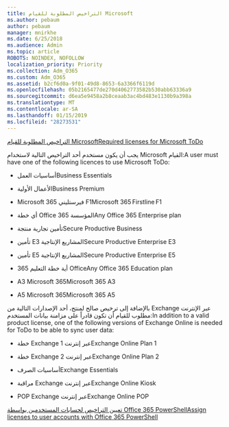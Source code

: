 ```yaml
---
title: التراخيص المطلوبة للقيام Microsoft
ms.author: pebaum
author: pebaum
manager: mnirkhe
ms.date: 6/25/2018
ms.audience: Admin
ms.topic: article
ROBOTS: NOINDEX, NOFOLLOW
localization_priority: Priority
ms.collection: Adm_O365
ms.custom: Adm_O365
ms.assetid: b2cf6d0a-9f01-49d8-8653-6a3366f6119d
ms.openlocfilehash: 05b2165477de270d4062773582b530abb63336a9
ms.sourcegitcommit: d6ea5e9458a2b8ceaab3ac4bd483e1130b9a398a
ms.translationtype: MT
ms.contentlocale: ar-SA
ms.lasthandoff: 01/15/2019
ms.locfileid: "28273531"
---
```

[<span data-ttu-id="25d5a-102">التراخيص المطلوبة للقيام Microsoft</span><span class="sxs-lookup"><span data-stu-id="25d5a-102">Required licenses for Microsoft ToDo</span></span>](https://support.office.com/article/381e9d1b-c500-49b5-973e-890fd86528d7.aspx)
  
<span data-ttu-id="25d5a-103">يجب أن يكون مستخدم أحد التراخيص التالية لاستخدام Microsoft القيام:</span><span class="sxs-lookup"><span data-stu-id="25d5a-103">A user must have one of the following licences to use Microsoft ToDo:</span></span>
  
- <span data-ttu-id="25d5a-104">أساسيات العمل</span><span class="sxs-lookup"><span data-stu-id="25d5a-104">Business Essentials</span></span>
    
- <span data-ttu-id="25d5a-105">الأعمال الأولية</span><span class="sxs-lookup"><span data-stu-id="25d5a-105">Business Premium</span></span>
    
- <span data-ttu-id="25d5a-106">Microsoft 365 فيرستليني F1</span><span class="sxs-lookup"><span data-stu-id="25d5a-106">Microsoft 365 Firstline F1</span></span>
    
- <span data-ttu-id="25d5a-107">أي خطة Office 365 المؤسسة</span><span class="sxs-lookup"><span data-stu-id="25d5a-107">Any Office 365 Enterprise plan</span></span>
    
- <span data-ttu-id="25d5a-108">تأمين تجارية منتجة</span><span class="sxs-lookup"><span data-stu-id="25d5a-108">Secure Productive Business</span></span>
    
- <span data-ttu-id="25d5a-109">تأمين E3 المشاريع الإنتاجية</span><span class="sxs-lookup"><span data-stu-id="25d5a-109">Secure Productive Enterprise E3</span></span>
    
- <span data-ttu-id="25d5a-110">تأمين E5 المشاريع الإنتاجية</span><span class="sxs-lookup"><span data-stu-id="25d5a-110">Secure Productive Enterprise E5</span></span>
    
- <span data-ttu-id="25d5a-111">أية خطة التعليم 365 Office</span><span class="sxs-lookup"><span data-stu-id="25d5a-111">Any Office 365 Education plan</span></span>
    
- <span data-ttu-id="25d5a-112">A3 Microsoft 365</span><span class="sxs-lookup"><span data-stu-id="25d5a-112">Microsoft 365 A3</span></span>
    
- <span data-ttu-id="25d5a-113">A5 Microsoft 365</span><span class="sxs-lookup"><span data-stu-id="25d5a-113">Microsoft 365 A5</span></span>
    
<span data-ttu-id="25d5a-114">بالإضافة إلى ترخيص صالح لمنتج، أحد الإصدارات التالية من Exchange عبر الإنترنت مطلوب للقيام أن تكون قادراً على مزامنة بيانات المستخدم:</span><span class="sxs-lookup"><span data-stu-id="25d5a-114">In addition to a valid product license, one of the following versions of Exchange Online is needed for ToDo to be able to sync user data:</span></span> 
  
- <span data-ttu-id="25d5a-115">خطة Exchange عبر إنترنت 1</span><span class="sxs-lookup"><span data-stu-id="25d5a-115">Exchange Online Plan 1</span></span>
    
- <span data-ttu-id="25d5a-116">خطة Exchange عبر إنترنت 2</span><span class="sxs-lookup"><span data-stu-id="25d5a-116">Exchange Online Plan 2</span></span>
    
- <span data-ttu-id="25d5a-117">أساسيات الصرف</span><span class="sxs-lookup"><span data-stu-id="25d5a-117">Exchange Essentials</span></span>
    
- <span data-ttu-id="25d5a-118">مراقبة Exchange عبر إنترنت</span><span class="sxs-lookup"><span data-stu-id="25d5a-118">Exchange Online Kiosk</span></span>
    
- <span data-ttu-id="25d5a-119">POP Exchange عبر إنترنت</span><span class="sxs-lookup"><span data-stu-id="25d5a-119">Exchange Online POP</span></span>
    
[<span data-ttu-id="25d5a-120">تعيين التراخيص لحسابات المستخدمين بواسطة Office 365 PowerShell</span><span class="sxs-lookup"><span data-stu-id="25d5a-120">Assign licenses to user accounts with Office 365 PowerShell</span></span>](https://docs.microsoft.com/en-us/office365/enterprise/powershell/assign-licenses-to-user-accounts-with-office-365-powershell )
  

